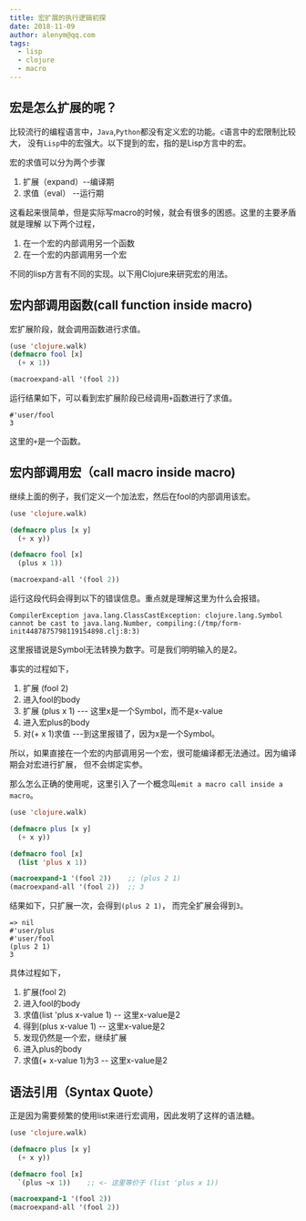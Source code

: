 ```yaml
---
title: 宏扩展的执行逻辑初探
date: 2018-11-09 
author: alenym@qq.com
tags: 
  - lisp 
  - clojure 
  - macro
---
```


## 宏是怎么扩展的呢？

比较流行的编程语言中，`Java`,`Python`都没有定义宏的功能。`c`语言中的宏限制比较大，
没有`Lisp`中的宏强大。以下提到的宏，指的是Lisp方言中的宏。

宏的求值可以分为两个步骤 
1. 扩展（expand）--编译期  
2. 求值（eval）  --运行期

这看起来很简单，但是实际写macro的时候，就会有很多的困惑。这里的主要矛盾就是理解
以下两个过程，

1. 在一个宏的内部调用另一个函数
2. 在一个宏的内部调用另一个宏

不同的lisp方言有不同的实现。以下用Clojure来研究宏的用法。

<!-- more -->

## 宏内部调用函数(call function inside macro)

宏扩展阶段，就会调用函数进行求值。

```lisp
(use 'clojure.walk)
(defmacro fool [x]
  (+ x 1))

(macroexpand-all '(fool 2))   
```
运行结果如下，可以看到宏扩展阶段已经调用`+`函数进行了求值。

```
#'user/fool
3
```

这里的`+`是一个函数。

## 宏内部调用宏（call macro inside macro)

继续上面的例子，我们定义一个加法宏，然后在fool的内部调用该宏。

```lisp
(use 'clojure.walk)

(defmacro plus [x y]
  (+ x y))

(defmacro fool [x]
  (plus x 1))

(macroexpand-all '(fool 2))
```

运行这段代码会得到以下的错误信息。重点就是理解这里为什么会报错。

```
CompilerException java.lang.ClassCastException: clojure.lang.Symbol cannot be cast to java.lang.Number, compiling:(/tmp/form-init4487875798119154898.clj:8:3) 
```

这里报错说是Symbol无法转换为数字。可是我们明明输入的是2。

事实的过程如下，

1. 扩展 (fool 2)
2. 进入fool的body
3. 扩展 (plus x 1) --- 这里x是一个Symbol，而不是x-value
4. 进入宏plus的body
5. 对(+ x 1)求值  ---到这里报错了，因为x是一个Symbol。

所以，如果直接在一个宏的内部调用另一个宏，很可能编译都无法通过。因为编译期会对宏进行扩展，
但不会绑定实参。

那么怎么正确的使用呢，这里引入了一个概念叫`emit a macro call inside a macro`。

```lisp
(use 'clojure.walk)

(defmacro plus [x y]
  (+ x y))

(defmacro fool [x]
  (list 'plus x 1))

(macroexpand-1 '(fool 2))    ;; (plus 2 1)
(macroexpand-all '(fool 2))  ;; 3
```

结果如下，只扩展一次，会得到`(plus 2 1)`， 而完全扩展会得到`3`。

```
=> nil
#'user/plus
#'user/fool
(plus 2 1)
3
```

具体过程如下，

1. 扩展(fool 2)
2. 进入fool的body
3. 求值(list 'plus x-value 1) -- 这里x-value是2
4. 得到(plus x-value 1)  -- 这里x-value是2
5. 发现仍然是一个宏，继续扩展
6. 进入plus的body
7. 求值(+ x-value 1)为3 -- 这里x-value是2


## 语法引用（Syntax Quote）

正是因为需要频繁的使用list来进行宏调用，因此发明了这样的语法糖。

```lisp
(use 'clojure.walk)

(defmacro plus [x y]
  (+ x y))

(defmacro fool [x]
  `(plus ~x 1))    ;; <- 这里等价于 (list 'plus x 1))

(macroexpand-1 '(fool 2))
(macroexpand-all '(fool 2))
```

